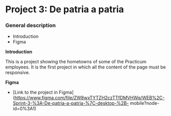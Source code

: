 # Project 3: De patria a patria

### General description
* Introduction
* Figma
  
**Introduction**
  
This is a project showing the hometowns of some of the Practicum employees. It is the first project in which all the content of the page must be responsive.
  
**Figma**
  
* [Link to the project in Figma](https://www.figma.com/file/ZW8wxTYTZH2czTTfDMVHWq/WEB%2C-Sprint-3-%3A-De-patria-a-patria-%7C-desktop-%2B- mobile?node-id=0%3A1)